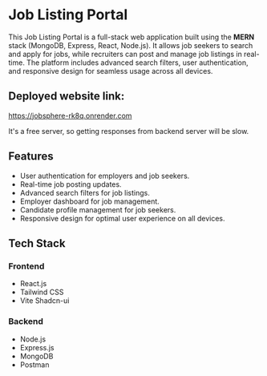 # Job Listing Portal
This Job Listing Portal is a full-stack web application built using the **MERN** stack (MongoDB, Express, React, Node.js). It allows job seekers to search and apply for jobs, while recruiters can post and manage job listings in real-time. The platform includes advanced search filters, user authentication, and responsive design for seamless usage across all devices.

## Deployed website link:
https://jobsphere-rk8q.onrender.com

It's a free server, so getting responses from backend server will be slow.


## Features

- User authentication for employers and job seekers.
- Real-time job posting updates.
- Advanced search filters for job listings.
- Employer dashboard for job management.
- Candidate profile management for job seekers.
- Responsive design for optimal user experience on all devices.

## Tech Stack

### Frontend
- React.js
- Tailwind CSS
- Vite Shadcn-ui

### Backend
- Node.js
- Express.js
- MongoDB
- Postman

 
